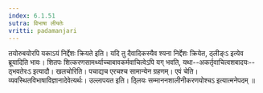 ```yaml
---
index: 6.1.51
sutra: विभाषा लीयतेः
vritti: padamanjari
---
```


 तयोरुबयोरपि यकाऽयं निर्द्देशः क्रियते इति। यदि तु दैवादिकस्यैव श्यना निर्द्देशः क्रियेत, ठ्लीङ्ःऽ इत्येव ब्रूयादिति भावः। शितपः शित्करणसामर्थ्याच्चाबावकर्मवाचित्वेऽपि यग् भवति, यथा--अकर्तृवाचित्वशबादयः--ठ्भवतेरःऽ इत्यादौ। खलचोरिति। पचाद्यच एरचश्च सामान्येन ग्रहणम्। एवं चेति। व्यवस्थितविभाषाविज्ञानादेवेत्यर्थः। उल्लापयत इति। ठ्लियः सम्माननशालीनीकरणयोश्चऽ इत्यात्मनेपदम् ॥